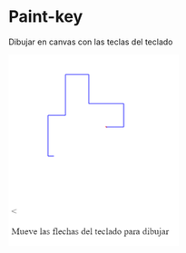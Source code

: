 # Paint-key
Dibujar en canvas con las teclas del teclado

<img alt="Paint-key" src="paint-key.png" width="300px" />
